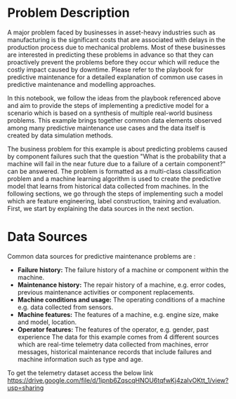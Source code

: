 # Problem Description


A major problem faced by businesses in asset-heavy industries such as manufacturing is the significant costs that are associated with delays in the production process due to mechanical problems. Most of these businesses are interested in predicting these problems in advance so that they can proactively prevent the problems before they occur which will reduce the costly impact caused by downtime. Please refer to the playbook for predictive maintenance for a detailed explanation of common use cases in predictive maintenance and modelling approaches.

In this notebook, we follow the ideas from the playbook referenced above and aim to provide the steps of implementing a predictive model for a scenario which is based on a synthesis of multiple real-world business problems. This example brings together common data elements observed among many predictive maintenance use cases and the data itself is created by data simulation methods.

The business problem for this example is about predicting problems caused by component failures such that the question "What is the probability that a machine will fail in the near future due to a failure of a certain component?" can be answered. The problem is formatted as a multi-class classification problem and a machine learning algorithm is used to create the predictive model that learns from historical data collected from machines. In the following sections, we go through the steps of implementing such a model which are feature engineering, label construction, training and evaluation. First, we start by explaining the data sources in the next section.
# Data Sources

Common data sources for predictive maintenance problems are :

* **Failure history:** The failure history of a machine or component within the machine.
* **Maintenance history:** The repair history of a machine, e.g. error codes, previous maintenance activities or component replacements.
* **Machine conditions and usage:** The operating conditions of a machine e.g. data collected from sensors.
* **Machine features:** The features of a machine, e.g. engine size, make and model, location.
* **Operator features:** The features of the operator, e.g. gender, past experience
The data for this example comes from 4 different sources which are real-time telemetry data collected from machines, error messages, historical maintenance records that include failures and machine information such as type and age.

To get the telemetry dataset access the below link
https://drive.google.com/file/d/1ipnb6ZqscqHNOU6tqfwKj4zaIvOKtt_1/view?usp=sharing
